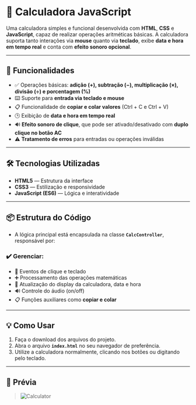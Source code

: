 # 🧮 Calculadora JavaScript

Uma calculadora simples e funcional desenvolvida com **HTML**, **CSS** e **JavaScript**, capaz de realizar operações aritméticas básicas. A calculadora suporta tanto interações via **mouse** quanto via **teclado**, exibe **data e hora em tempo real** e conta com **efeito sonoro opcional**.

---

## 🚀 Funcionalidades

- ✅ Operações básicas: **adição (+), subtração (−), multiplicação (×), divisão (÷) e porcentagem (%)**
- ⌨️ Suporte para **entrada via teclado e mouse**
- 📋 Funcionalidade de **copiar e colar valores** (Ctrl + C e Ctrl + V)
- 🕒 Exibição de **data e hora em tempo real**
- 🔊 **Efeito sonoro de clique**, que pode ser ativado/desativado com **duplo clique no botão AC**
- ⚠️ **Tratamento de erros** para entradas ou operações inválidas

---

## 🛠️ Tecnologias Utilizadas

- **HTML5** — Estrutura da interface
- **CSS3** — Estilização e responsividade
- **JavaScript (ES6)** — Lógica e interatividade

---

## 📦 Estrutura do Código

- A lógica principal está encapsulada na classe **`CalcController`**, responsável por:

### ✔️ Gerenciar:

- 🎯 Eventos de clique e teclado
- ➕ Processamento das operações matemáticas
- 📲 Atualização do display da calculadora, data e hora
- 🔊 Controle do áudio (on/off)
- 📋 Funções auxiliares como **copiar e colar**

---

## 💡 Como Usar

1. Faça o download dos arquivos do projeto.
2. Abra o arquivo **`index.html`** no seu navegador de preferência.
3. Utilize a calculadora normalmente, clicando nos botões ou digitando pelo teclado.

---

## 📸 Prévia

> ![Calculator](https://github.com/user-attachments/assets/457e2592-cc59-4d13-b8f1-637bc8fa6602)

